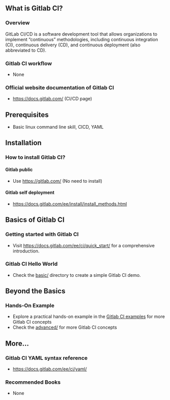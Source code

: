 ## What is Gitlab CI?

### Overview

GitLab CI/CD is a software development tool that allows organizations to implement “continuous” methodologies, including continuous integration (CI), continuous delivery (CD), and continuous deployment (also abbreviated to CD).

### Gitlab CI workflow

- None

### Official website documentation of Gitlab CI

- https://docs.gitlab.com/ (CI/CD page)

## Prerequisites

- Basic linux command line skill, CICD, YAML

## Installation

### How to install Gitlab CI?

#### Gitlab public

- Use https://gitlab.com/ (No need to install)

#### Gitlab self deployment

- https://docs.gitlab.com/ee/install/install_methods.html

## Basics of Gitlab CI

### Getting started with Gitlab CI

- Visit https://docs.gitlab.com/ee/ci/quick_start/ for a comprehensive introduction.

### Gitlab CI Hello World

- Check the [basic/](./basic/) directory to create a simple Gitlab CI demo.

## Beyond the Basics

### Hands-On Example

- Explore a practical hands-on example in the [Gitlab CI examples](https://docs.gitlab.com/ee/ci/examples/) for more Gitlab CI concepts
- Check the [advanced/](./advanced//) for more Gitlab CI concepts

## More...

### Gitlab CI YAML syntax reference

- https://docs.gitlab.com/ee/ci/yaml/

### Recommended Books

- None
